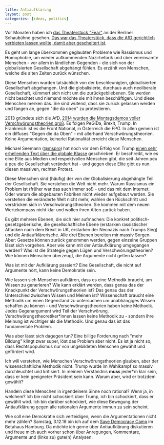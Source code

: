 ```yaml
---
title: Antiaufklärung
layout: post
categories: [ideas, politics]
---
```


Vor Monaten haben ich <a href="http://www.schaubuehne.de/de/produktionen/fear.html/ID_Vorstellung=1858&amp;m=168">das Theaterstück "Fear"</a> an der Berliner Schaubühne gesehen. <a href="http://www.tagesspiegel.de/kultur/schaubuehne-berlin-fear-siegt-ueber-die-angst-von-afd-und-pegida/12727778.html">Das war das Theaterstück, dass die AfD gerichtlich verbieten lassen wollte, damit aber gescheitert ist</a>.

Es geht um lange überkommen geglaubten Probleme wie Rassismus und Homophobie, um wieder aufkommenden Nazirhetorik und über vereinsamte Menschen - vor allem in ländlichen Gegenden - die sich von der globalisierten Gesellschaft abgehängt fühlen. Es erzählt von Menschen, welche die alten Zeiten zurück wünschen.

Diese Menschen wurden tatsächlich von der beschleunigten, globalisierten Gesellschaft abgehangen. Und die globalisierte, durchaus auch neoliberale Gesellschaft, kümmert sich nicht um die zurückgebliebenen. Sie werden nicht beachtet und niemand möchte sie mit ihnen beschäftigen. Und diese Menschen merken das. Sie sind wütend, dass sie zurück gelassen werden und fangen an, gegen "die da oben" zu protestieren.

2013 gründete sich die AfD, <a href="http://www.zeit.de/gesellschaft/2014-04/montagsdemo-mahnwache-frieden-berlin/komplettansicht">2014 wurden die Montagsdemos voller Verschwörungstheorien groß</a>. Es folgen PeGiDa, Brexit, Trump. In Frankreich ist es die Front National, in Österreich die FPÖ. In allen gemein ist ein diffuses "Gegen die da Oben" - mit allerhand Verschwörungstheorien. Keine Argumentation, keinerlei Rationalität erreicht diese Menschen.

Michael Seemann (<a href="https://twitter.com/mspro">@mspro</a>) hat noch vor dem Erfolg von Trump <a href="http://mspr0.de/?p=4696">einen sehr erhellenden Text über die globale Klasse</a> geschrieben. Er beschreibt, wie es eine Elite aus Medien und respektvollen Menschen gibt, die seit Jahren peu à peu die Gesellschaft verändert hat - und gegen diese Elite gibt es nun diesen massiven, rechten Protest.

Diese Menschen sind (häufig) der von der Globalisierung abgehängte Teil der Gesellschaft. Sie verstehen die Welt nicht mehr. Warum Rassismus ein Problem ist (früher war das auch immer so!) - und das mit dem Internet. Oder warum die abgebauten Fabriken nicht wieder aufgebaut werden. Sie verstehen die veränderte Welt nicht mehr, wählen den Rückschritt und verstricken sich in Verschwörungstheorien. Sie kommen mit dem neuen Wertekompass nicht klar und wollen ihren Alten zurück haben.

Es gibt mehrere Ebenen, die sich hier aufmachen: Die konkret politisch-gesetzgeberische, die gesellschaftliche Ebene (erstarken rassistischer Attacken nach dem Brexit in UK, erstarken der Neonazis nach Trumps Sieg) und die Antiaufklärerische. Alle drei Ebenen bereiten mir massiv Sorgen. Aber: Gesetze können zurück genommen werden, gegen einzelne Gruppen lässt sich vorgehen. Aber wie kann mit der Antiaufklärung umgegangen werden? Was ist die Strategie gegen Lügen und Verschwörungstheorien? Wie können Menschen überzeugt, die Argumente nicht gelten lassen?

Was ist mit der Aufklärung passiert? Eine Gesellschaft, die nicht auf Argumente hört, kann keine Demokratie sein.

Wie lassen sich Menschen aufklären, dass es eine Methodik braucht, um Wissen zu generieren? Wie kann erklärt werden, dass genau das der Knackpunkt der Verschwörungstheorien ist? Das genau das der Unterschied zwischen Wissen und Meinen ist? Wissenschaft braucht eine Methodik um einen Gegenstand zu untersuchen um unabhängiges Wissen schaffen zu können - und Verschwörungstheorien haben keine Methodik. Jedes Gegenargument wird Teil der Verschwörung. Verschwörungstheoretiker*innen lassen keine Methodik zu - sondern ihre Meinung ist wichtiger als die Methodik. Und genau das ist das fundamentale Problem.

Was aber lässt sich dagegen tun? Eine billige Forderung nach "mehr Bildung" klingt zwar super, löst das Problem aber nicht. Es ist ja nicht so, dass Rechtspopulismus nur von ungebildeten Menschen gewählt und gefördert wird.

Ich will verstehen, wie Menschen Verschwörungstheorien glauben, aber der wissenschaftliche Methodik nicht. Trump wurde im Wahlkampf so massiv durchleuchtet und kritisiert. In meinem Verständnis <b>muss</b> jeder*m klar sein, dass er kein geeigneter Präsident sein kann. Warum aber, wird er trotzdem gewählt?

Handeln diese Menschen in irgendeinem Sinne noch rational? Wenn ja, in welchem?
Ich bin nicht schockiert über Trump, ich bin schockiert, dass er gewählt wird. Ich bin darüber schockiert, wie diese Bewegung der Antiaufklärung gegen alle rationalen Argumente immun zu sein scheint.

Wie soll eine Demokratie sich verteidigen, wenn die Argumentationen nicht mehr zählen?
Samstag, 3.12.16 bin ich auf dem <a href="http://savedemocracy.camp/">Save Democracy Camp</a> im Betahaus Hamburg. Da möchte ich gerne über Antiaufklärung diskutieren und freue mich auch vorher schon über Anregungen, Kommentare, Argumente und (links zu) gute(n) Analysen.
